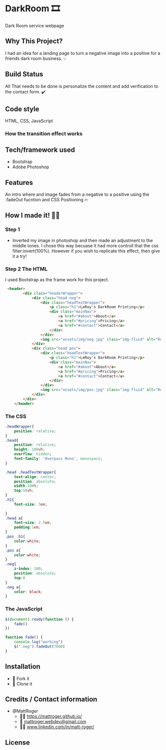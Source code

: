 # DarkRoom :film_strip:
Dark Room service webpage

## Why This Project?
I had an idea for a landing page to turn a negative image into a positive for a friends dark room business. :bulb:

## Build Status
All That needs to be done is personalize the content and add verification to the contact form. :heavy_check_mark:

## Code style
HTML, CSS, JavaScript
### How the transition effect works


## Tech/framework used
 * Bootstrap
 * Adobe Photoshop
 
## Features
An intro where and image fades from a negative to a positive using the .fadeOut fucntion and CSS Positioning 	:fire:

## How I made it! :man_mechanic:

### Step 1
* Inverted my image in photoshop and then made an adjustment to the middle tones. I chose this way becuase it had more controll that the css filter:invert(100%). However if you wish to replicate this effect, then give it a try!

### Step 2 The HTML

I used Bootstrap as the frame work for this project.

```HTML
 <header>
        <div class="headerWrapper">
            <div class="head neg">
                <div class="headTextWrapper">
                    <p class="h1">LeRoy's DarkRoom Printing</p>
                    <div class="mainNav">
                        <a href="#about">About</a>
                        <a href="#pricing">Pricing</a>
                        <a href="#contact">Contact</a>
                    </div>
                </div>
                <img src="assets/img/neg.jpg" class="img-fluid" alt="Responsive image">
            </div>
            <div class="head pos">
                <div class="headTextWrapper">
                    <p class="h1">LeRoy's DarkRoom Printing</p>
                    <div class="mainNav">
                        <a href="#about">About</a>
                        <a href="#pricing">Pricing</a>
                        <a href="#contact">Contact</a>
                    </div>
                </div>
                <img src="assets/img/pos.jpg" class="img-fluid" alt="Responsive image">
            </div>
        </div>
    </header>
```
### The CSS

```CSS
.headWrapper{
    position: relative;
}
.head{
    position: relative;
    height: 100vh;
    overflow: hidden;
    font-family: 'Overpass Mono', monospace;
}

.head .headTextWrapper{
    text-align: center;
    position: absolute;
    width:100%;
    top:50vh;
}
.h1{
    font-size: 3em;
    
}
.head a{
    font-size: 2.5em;
    padding:1em;
}
.pos .h1{
    color:white;
}
.pos a{
    color:white;
}
.neg{
    z-index: 100;
    position: absolute;
    top:0
}
.neg a{
    color: black;
}

```

### The JavaScript

```javascript
$(document).ready(function () {
    fade()
})

function fade() {
    console.log("working")
    $(".neg").fadeOut(7000)
}
```

## Installation
* :trident: Fork it
* :sheep: Clone it




## Credits / Contact information
* @MattRoger 
  * :man_office_worker: https://mattroger.github.io/
  * :e-mail: mattroger.webdev@gmail.com
  * :man_office_worker: www.linkedin.com/in/matt-roger/


## License
